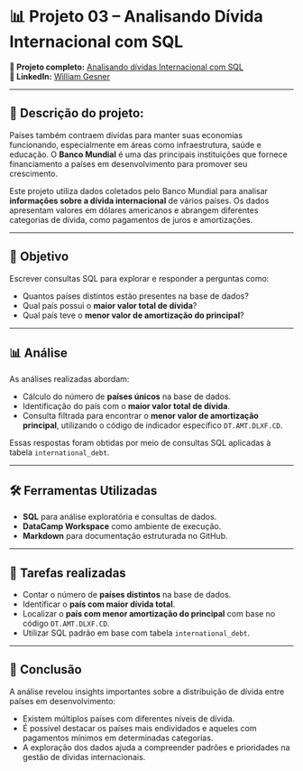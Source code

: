 # 📊 Projeto 03 – Analisando Dívida Internacional com SQL

**🔗 Projeto completo:** [Analisando dívidas Internacional com SQL](https://www.datacamp.com/datalab/w/d5dfce97-ff80-4a28-9cad-3fcdf33fdcd8/edit)  
**👤 LinkedIn:** [William Gesner](https://www.linkedin.com/in/william-gesner/)

---
## 🧠 Descrição do projeto:

Países também contraem dívidas para manter suas economias funcionando, especialmente em áreas como infraestrutura, saúde e educação. O **Banco Mundial** é uma das principais instituições que fornece financiamento a países em desenvolvimento para promover seu crescimento.

Este projeto utiliza dados coletados pelo Banco Mundial para analisar **informações sobre a dívida internacional** de vários países. Os dados apresentam valores em dólares americanos e abrangem diferentes categorias de dívida, como pagamentos de juros e amortizações.

---

## 🎯 Objetivo

Escrever consultas SQL para explorar e responder a perguntas como:

- Quantos países distintos estão presentes na base de dados?
- Qual país possui o **maior valor total de dívida**?
- Qual país teve o **menor valor de amortização do principal**?

---

## 📊 Análise

As análises realizadas abordam:

- Cálculo do número de **países únicos** na base de dados.
- Identificação do país com o **maior valor total de dívida**.
- Consulta filtrada para encontrar o **menor valor de amortização principal**, utilizando o código de indicador específico `DT.AMT.DLXF.CD`.

Essas respostas foram obtidas por meio de consultas SQL aplicadas à tabela `international_debt`.

---

## 🛠️ Ferramentas Utilizadas

- **SQL** para análise exploratória e consultas de dados.
- **DataCamp Workspace** como ambiente de execução.
- **Markdown** para documentação estruturada no GitHub.

---

## 🧩 Tarefas realizadas

- Contar o número de **países distintos** na base de dados.
- Identificar o **país com maior dívida total**.
- Localizar o **país com menor amortização do principal** com base no código `DT.AMT.DLXF.CD`.
- Utilizar SQL padrão em base com tabela `international_debt`.

---

## 📌 Conclusão

A análise revelou insights importantes sobre a distribuição de dívida entre países em desenvolvimento:

- Existem múltiplos países com diferentes níveis de dívida.
- É possível destacar os países mais endividados e aqueles com pagamentos mínimos em determinadas categorias.
- A exploração dos dados ajuda a compreender padrões e prioridades na gestão de dívidas internacionais.
